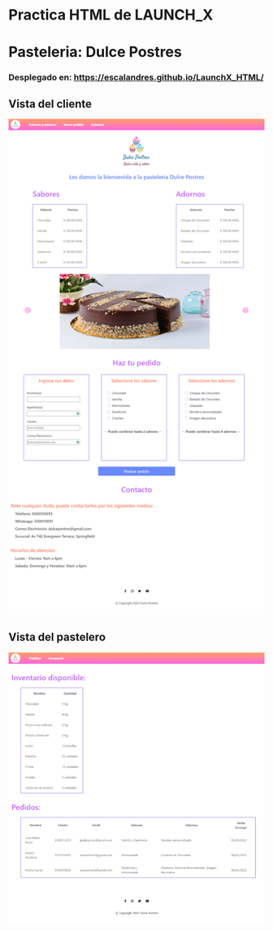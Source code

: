 # Practica HTML de LAUNCH_X
# Pasteleria: Dulce Postres

### Desplegado en: https://escalandres.github.io/LaunchX_HTML/

## Vista del cliente
![Index html](./src/img/dulcepostres-index.png)

## Vista del pastelero
![Admin html](./src/img/pasteleria-admin.png)
